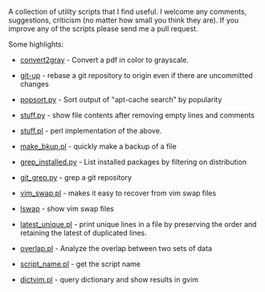 A collection of utility scripts that I find useful. I welcome any comments, 
suggestions, criticism (no matter how small you think they are). If you improve
any of the scripts please send me a pull request.

Some highlights:

* [convert2gray](https://github.com/KamarajuKusumanchi/rutils/blob/master/bin/convert2gray) - Convert a pdf in color to grayscale.

* [git-up](https://github.com/KamarajuKusumanchi/rutils/blob/master/bin/git-up) -
  rebase a git repository to origin even if there are uncommitted changes

* [popsort.py](https://github.com/KamarajuKusumanchi/rutils/blob/master/bin/popsort.py) - Sort output of "apt-cache search" by popularity 

* [stuff.py](https://github.com/KamarajuKusumanchi/rutils/blob/master/python3/stuff.py) - show file contents after removing empty lines and comments
* [stuff.pl](https://github.com/KamarajuKusumanchi/rutils/blob/master/perl/stuff.pl) - perl implementation of the above.

* [make_bkup.pl](https://github.com/KamarajuKusumanchi/rutils/blob/master/perl/make_bkup.pl) - quickly make a backup of a file
 
* [grep_installed.py](https://github.com/KamarajuKusumanchi/rutils/blob/master/bin/grep_installed.py) - List installed packages by filtering on distribution

* [git_grep.py](https://github.com/KamarajuKusumanchi/rutils/blob/master/python3/git_grep.py) - grep a git repository

* [vim_swap.pl](https://github.com/KamarajuKusumanchi/rutils/blob/master/perl/vim_swap.pl) - 
  makes it easy to recover from vim swap files

* [lswap](https://github.com/KamarajuKusumanchi/rutils/blob/master/bin/lswap) - 
  show vim swap files

* [latest_unique.pl](https://github.com/KamarajuKusumanchi/rutils/blob/master/perl/latest_unique/latest_unique.pl) -
  print unique lines in a file by preserving the order and retaining the 
  latest of duplicated lines.
  
* [overlap.pl](https://github.com/KamarajuKusumanchi/rutils/blob/master/perl/overlap/overlap.pl) - 
  Analyze the overlap between two sets of data

* [script_name.pl](https://github.com/KamarajuKusumanchi/rutils/blob/master/perl/script_name.pl) - 
  get the script name

* [dictvim.pl](https://github.com/KamarajuKusumanchi/rutils/blob/master/perl/dictvim.pl) - 
  query dictionary and show results in gvim
